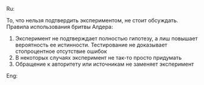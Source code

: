 Ru:

То, что нельзя подтвердить экспериментом, не стоит обсуждать.
Правила использования бритвы Алдера:
1. Эксперимент не подтверждает полностью гипотезу, а лиш повышает вероятность ее истинности. Тестирование не доказывает стопроцентное отсутствие ошибок
2. В некоторых случаях эксперимент не так-то просто придумать
3. Обращение к авторитету или источникам не заменяет эксперимент

Eng:

